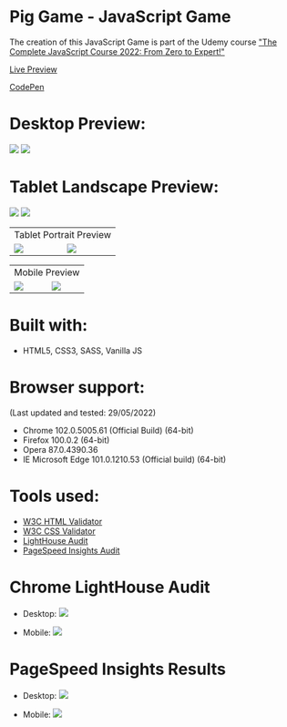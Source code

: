 # Pig Game - JavaScript Game

The creation of this JavaScript Game is part of the Udemy course ["The Complete JavaScript Course 2022: From Zero to Expert!"](https://www.udemy.com/course/the-complete-javascript-course/)

[Live Preview](https://ralitsavoronevska.github.io/pig-game/)

[CodePen](https://codepen.io/ralitsavoronevska/pen/LYQQyBL)

# Desktop Preview:

<img src="dist/img/pig-game-desktop-preview-1.jpg" />
<img src="dist/img/pig-game-desktop-preview-2.jpg" />

# Tablet Landscape Preview:

<img src="dist/img/pig-game-tablet-preview-landscape-1.jpg"/>
<img src="dist/img/pig-game-tablet-preview-landscape-2.jpg"/>

<table>
  <tr>
    <td colspan="2">Tablet Portrait Preview</td>
  </tr>
  <tr>
    <td><img src="dist/img/pig-game-tablet-preview-portrait-1.jpg"></td>
    <td><img src="dist/img/pig-game-tablet-preview-portrait-2.jpg"></td>
  </tr>
 </table>

<table>
  <tr>
    <td colspan="2">Mobile Preview</td>
  </tr>
  <tr>
    <td><img src="dist/img/pig-game-mobile-preview-1.jpg"></td>
    <td><img src="dist/img/pig-game-mobile-preview-2.jpg"></td>
  </tr>
 </table>

# Built with:

- HTML5, CSS3, SASS, Vanilla JS

# Browser support:

(Last updated and tested: 29/05/2022)

- Chrome 102.0.5005.61 (Official Build) (64-bit)
- Firefox 100.0.2 (64-bit)
- Opera 87.0.4390.36
- IE Microsoft Edge 101.0.1210.53 (Official build) (64-bit)

# Tools used:

- [W3C HTML Validator](https://validator.w3.org/)
- [W3C CSS Validator](https://jigsaw.w3.org/css-validator/)
- [LightHouse Audit](https://developers.google.com/web/tools/lighthouse/)
- [PageSpeed Insights Audit](https://developers.google.com/speed/pagespeed/insights/)

# Chrome LightHouse Audit

- Desktop:
  <img src="dist/img/pig-game-desktop-LightHouse-Audit.jpg" />

- Mobile:
  <img src="dist/img/pig-game-mobile-LightHouse-Audit.jpg" />

# PageSpeed Insights Results

- Desktop:
  <img src="dist/img/pig-game-PageSpeed-Insights-desktop.jpg" />

- Mobile:
  <img src="dist/img/pig-game-PageSpeed-Insights-mobile.jpg" />

